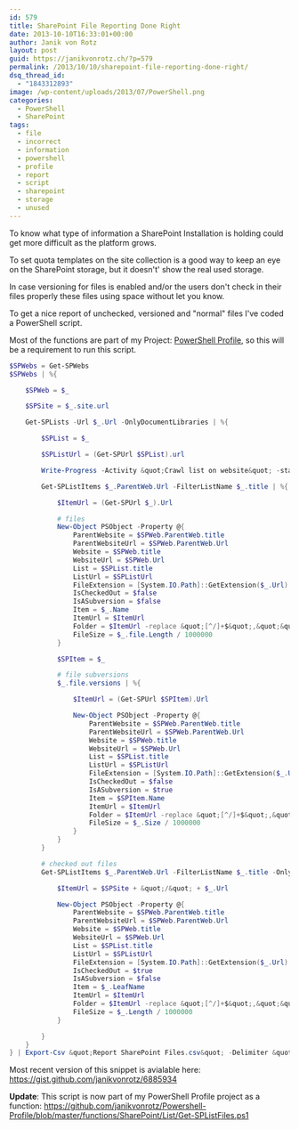 ```yaml
---
id: 579
title: SharePoint File Reporting Done Right
date: 2013-10-10T16:33:01+00:00
author: Janik von Rotz
layout: post
guid: https://janikvonrotz.ch/?p=579
permalink: /2013/10/10/sharepoint-file-reporting-done-right/
dsq_thread_id:
  - "1843312893"
image: /wp-content/uploads/2013/07/PowerShell.png
categories:
  - PowerShell
  - SharePoint
tags:
  - file
  - incorrect
  - information
  - powershell
  - profile
  - report
  - script
  - sharepoint
  - storage
  - unused
---
```

To know what type of information a SharePoint Installation is holding could get more difficult as the platform grows.

To set quota templates on the site collection is a good way to keep an eye on the SharePoint storage, but it doesn't' show the real used storage.

In case versioning for files is enabled and/or the users don't check in their files properly these files using space without let you know.

<!--more-->

To get a nice report of unchecked, versioned and "normal" files I've coded a PowerShell script.

Most of the functions are part of my Project: <a title="PowerShell Profile" href="https://github.com/janikvonrotz/Powershell-Profile" target="_blank">PowerShell Profile</a>, so this will be a requirement to run this script.

```powershell
$SPWebs = Get-SPWebs
$SPWebs | %{

    $SPWeb = $_

    $SPSite = $_.site.url

    Get-SPLists -Url $_.Url -OnlyDocumentLibraries | %{

        $SPList = $_

        $SPListUrl = (Get-SPUrl $SPList).url

        Write-Progress -Activity &quot;Crawl list on website&quot; -status &quot;$($SPWeb.Title): $($SPList.Title)&quot; -percentComplete ([Int32](([Array]::IndexOf($SPWebs, $SPWeb)/($SPWebs.count))*100))

        Get-SPListItems $_.ParentWeb.Url -FilterListName $_.title | %{

            $ItemUrl = (Get-SPUrl $_).Url

            # files
            New-Object PSObject -Property @{
                ParentWebsite = $SPWeb.ParentWeb.title
                ParentWebsiteUrl = $SPWeb.ParentWeb.Url
                Website = $SPWeb.title
                WebsiteUrl = $SPWeb.Url
                List = $SPList.title
                ListUrl = $SPListUrl
                FileExtension = [System.IO.Path]::GetExtension($_.Url)
                IsCheckedOut = $false
                IsASubversion = $false
                Item = $_.Name
                ItemUrl = $ItemUrl
                Folder = $ItemUrl -replace &quot;[^/]+$&quot;,&quot;&quot;
                FileSize = $_.file.Length / 1000000
            }

            $SPItem = $_

            # file subversions
            $_.file.versions | %{

                $ItemUrl = (Get-SPUrl $SPItem).Url

                New-Object PSObject -Property @{
                    ParentWebsite = $SPWeb.ParentWeb.title
                    ParentWebsiteUrl = $SPWeb.ParentWeb.Url
                    Website = $SPWeb.title
                    WebsiteUrl = $SPWeb.Url
                    List = $SPList.title
                    ListUrl = $SPListUrl
                    FileExtension = [System.IO.Path]::GetExtension($_.Url)
                    IsCheckedOut = $false
                    IsASubversion = $true
                    Item = $SPItem.Name
                    ItemUrl = $ItemUrl
                    Folder = $ItemUrl -replace &quot;[^/]+$&quot;,&quot;&quot;
                    FileSize = $_.Size / 1000000
                }
            }
        }

        # checked out files
        Get-SPListItems $_.ParentWeb.Url -FilterListName $_.title -OnlyCheckedOutFiles | %{

            $ItemUrl = $SPSite + &quot;/&quot; + $_.Url

            New-Object PSObject -Property @{
                ParentWebsite = $SPWeb.ParentWeb.title
                ParentWebsiteUrl = $SPWeb.ParentWeb.Url
                Website = $SPWeb.title
                WebsiteUrl = $SPWeb.Url
                List = $SPList.title
                ListUrl = $SPListUrl
                FileExtension = [System.IO.Path]::GetExtension($_.Url)
                IsCheckedOut = $true
                IsASubversion = $false
                Item = $_.LeafName
                ItemUrl = $ItemUrl
                Folder = $ItemUrl -replace &quot;[^/]+$&quot;,&quot;&quot;
                FileSize = $_.Length / 1000000
            }

        }
    }
} | Export-Csv &quot;Report SharePoint Files.csv&quot; -Delimiter &quot;;&quot; -Encoding &quot;UTF8&quot; -NoTypeInformation
```

Most recent version of this snippet is avialable here: <a href="https://gist.github.com/janikvonrotz/6885934" target="_blank">https://gist.github.com/janikvonrotz/6885934</a>

<strong>Update</strong>: This script is now part of my PowerShell Profile project as a function: <a href="https://github.com/janikvonrotz/Powershell-Profile/blob/master/functions/SharePoint/List/Get-SPListFiles.ps1">https://github.com/janikvonrotz/Powershell-Profile/blob/master/functions/SharePoint/List/Get-SPListFiles.ps1</a>